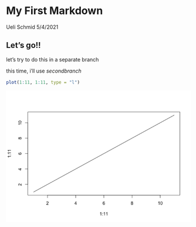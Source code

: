 My First Markdown
================
Ueli Schmid
5/4/2021

## Let’s go\!\!

let’s try to do this in a separate branch

this time, i’ll use *secondbranch*

``` r
plot(1:11, 1:11, type = "l")
```

![](myfirstmarkdown_files/figure-gfm/unnamed-chunk-1-1.png)<!-- -->
